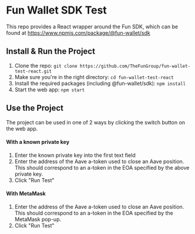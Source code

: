 # Fun Wallet SDK Test

This repo provides a React wrapper around the Fun SDK, which can be found at https://www.npmjs.com/package/@fun-wallet/sdk

## Install & Run the Project

1. Clone the repo:
 `git clone https://github.com/TheFunGroup/fun-wallet-test-react.git`
2. Make sure you're in the right directory:
`cd fun-wallet-test-react`
3. Install the required packages (including @fun-wallet/sdk):
`npm install`
4. Start the web app:
`npm start`

## Use the Project

The project can be used in one of 2 ways by clicking the switch button on the web app.

#### With a known private key

1. Enter the known private key into the first text field
2. Enter the address of the Aave a-token used to close an Aave position. This should correspond to an a-token in the EOA specified by the above private key.
3. Click "Run Test"

#### With MetaMask

1. Enter the address of the Aave a-token used to close an Aave position. This should correspond to an a-token in the EOA specified by the MetaMask pop-up.
2. Click "Run Test"